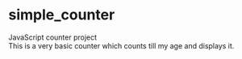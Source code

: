# simple_counter
JavaScript counter project <br>
This is a very basic counter which counts till my age and displays it.
